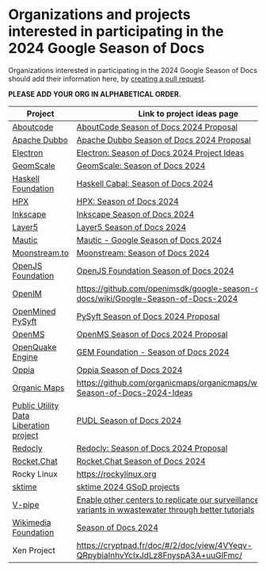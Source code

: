 # Organizations and projects interested in participating in the 2024 Google Season of Docs

Organizations interested in participating in the 2024 Google Season of Docs should add their information here, by [creating a pull request](https://docs.github.com/en/github/collaborating-with-issues-and-pull-requests/creating-a-pull-request).

**PLEASE ADD YOUR ORG IN ALPHABETICAL ORDER.**

| Project | Link to project ideas page |
| ------- | -------------------------- |
| [Aboutcode](https://github.com/nexB/aboutcode) | [AboutCode Season of Docs 2024 Proposal](https://github.com/nexB/aboutcode/wiki/GSOD-2024-Proposal) |
| [Apache Dubbo](https://dubbo.apache.org/) | [Apache Dubbo Season of Docs 2024 Proposal](https://github.com/apache/dubbo/discussions/14010) |
| [Electron](https://www.electronjs.org/) | [Electron: Season of Docs 2024 Project Ideas](https://electronhq.notion.site/Electron-Project-Ideas-72fabf58450d46d4ac7f6750fd92be52) |
| [GeomScale](https://geomscale.github.io/) | [GeomScale: Season of Docs 2024](https://geomscale.github.io/GeomScale-tutorials/) |
| [Haskell Foundation](https://haskell.foundation) | [Haskell Cabal: Season of Docs 2024](https://docs.google.com/document/d/1jGeo2kfFZlu8mMRmzWEPis-JP80zT6mmqXCRTn1BRbk/edit?usp=sharing) |
| [HPX](https://github.com/STEllAR-GROUP/hpx) | [HPX: Season of Docs 2024](https://github.com/STEllAR-GROUP/hpx/wiki/GSoD-2024-Project-Ideas) |
| [Inkscape](https://inkscape.org/) | [Inkscape Season of Docs 2024](https://wiki.inkscape.org/wiki/Google_Season_of_Docs_2024) |
| [Layer5](https://layer5.io/) | [Layer5 Season of Docs 2024](https://layer5.io/programs/gsod) |
| [Mautic](https://www.mautic.org/) | [Mautic - Google Season of Docs 2024](https://github.com/mautic/Gsod/wiki) |
| [Moonstream.to](https://github.com/moonstream-to/api) | [Moonstream: Season of Docs 2024](https://voracious-gerbil-120.notion.site/Moonstream-Project-Ideas-Season-of-Docs-2024-ae9af8492efd452b8dcf6df8b05b229a?pvs=4)
| [OpenJS Foundation](https://github.com/openjs-foundation/) | [OpenJS Foundation Season of Docs 2024](https://github.com/openjs-foundation/cross-project-council/blob/main/mentorship/2024/google-season-of-docs/README.md) |
| [OpenIM](https://openim.io) | https://github.com/openimsdk/google-season-of-docs/wiki/Google-Season-of-Docs-2024 |
| [OpenMined PySyft](https://github.com/OpenMined/PySyft) | [PySyft Season of Docs 2024 Proposal](https://docs.google.com/document/d/1fnSQQxoGaCNMpKhntM7vz24IvVPXhe8F1xjvtsSBZaY/) |
| [OpenMS](https://openms.de) | [OpenMS Season of Docs 2024 Proposal](https://github.com/OpenMS/OpenMS/wiki/Google-Season-of-Docs-2024-Proposal-for-a-Chatbot-for-OpenMS-Documentation) |
| [OpenQuake Engine](https://github.com/gem/oq-engine) | [GEM Foundation - Season of Docs 2024](https://github.com/gem/oq-engine/wiki/Google-Season-of-Docs-2024-Project) |
| [Oppia](https://github.com/oppia) | [Oppia Season of Docs 2024](https://github.com/oppia/oppia/wiki/Season-of-Docs-2024) |
| [Organic Maps](https://github.com/organicmaps/organicmaps) | https://github.com/organicmaps/organicmaps/wiki/Google-Season-of-Docs-2024-Ideas |
| [Public Utility Data Liberation project](https://github.com/catalyst-cooperative/pudl)| [PUDL Season of Docs 2024](https://github.com/orgs/catalyst-cooperative/discussions/3476) |
| [Redocly](https://github.com/Redocly/redocly-cli) | [Redocly: Season of Docs 2024 Proposal](https://redocly.com/gsod-2024-proposal) |
| [Rocket.Chat](https://github.com/RocketChat/Rocket.Chat)| [Rocket.Chat Season of Docs 2024](https://github.com/RocketChat/google-season-of-docs/wiki/Google-Season-of-Docs-2024) |
| Rocky Linux | https://rockylinux.org |
| [sktime](https://www.sktime.net/) | [sktime 2024 GSoD projects](https://github.com/sktime/mentoring/blob/main/internships/gsod2024.md) |
| [V-pipe](https://github.com/cbg-ethz/V-pipe/) | [Enable other centers to replicate our surveillance of viral variants in wwastewater through better tutorials](https://gist.github.com/DrYak/ed38215519683ccd5c4657760050add7) |
| [Wikimedia Foundation](https://github.com/wikimedia) | [Season of Docs 2024](https://www.mediawiki.org/wiki/Season_of_Docs/2024) |
| Xen Project | https://cryptpad.fr/doc/#/2/doc/view/4VYeqv-QRpybiaInhvYcIxJdLz8FnyspA3A+uuGlFmc/ |
